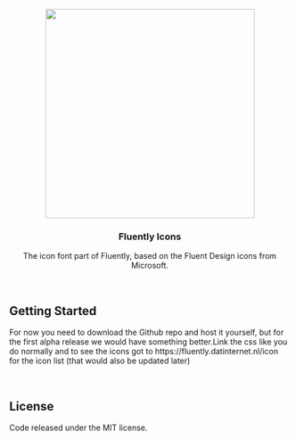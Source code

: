 <p align="center">
  <a href="https://fluently.datinternet.nl">
    <img src="https://media.datinternet.nl/fluently/branding/icons_logo_colored.svg" width="375">
  </a>
</p>
<h3 align="center">Fluently Icons</h3>
<p align="center">
  The icon font part of Fluently, based on the Fluent Design icons from Microsoft. 
</p>
<br>
<h2>Getting Started</h2>
<p>For now you need to download the Github repo and host it yourself, but for the first alpha release we would have something better.Link the css like you do normally and to see the icons got to https://fluently.datinternet.nl/icon for the icon list (that would also be updated later)</p>
<br>
<h2>License</h2>
<p>Code released under the MIT license.</p>

